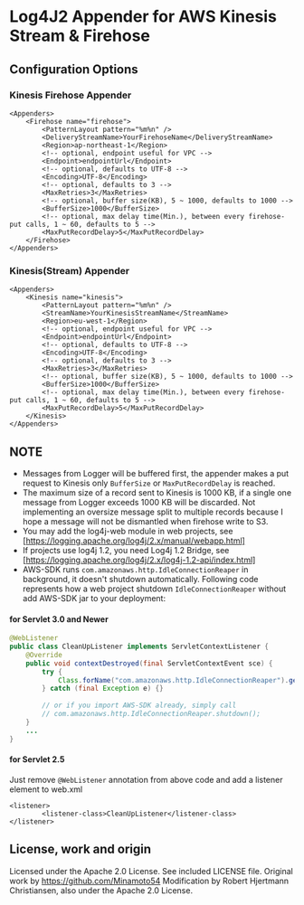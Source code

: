 # Log4J2 Appender for AWS Kinesis Stream & Firehose

## Configuration Options

### Kinesis Firehose Appender
```
<Appenders>
	<Firehose name="firehose">
    	<PatternLayout pattern="%m%n" />
		<DeliveryStreamName>YourFirehoseName</DeliveryStreamName>
		<Region>ap-northeast-1</Region>
        <!-- optional, endpoint useful for VPC -->
        <Endpoint>endpointUrl</Endpoint>
        <!-- optional, defaults to UTF-8 -->
        <Encoding>UTF-8</Encoding>
        <!-- optional, defaults to 3 -->
        <MaxRetries>3</MaxRetries>
        <!-- optional, buffer size(KB), 5 ~ 1000, defaults to 1000 -->
        <BufferSize>1000</BufferSize>
        <!-- optional, max delay time(Min.), between every firehose-put calls, 1 ~ 60, defaults to 5 -->
        <MaxPutRecordDelay>5</MaxPutRecordDelay>
	</Firehose>
</Appenders>
```
### Kinesis(Stream) Appender
```
<Appenders>
	<Kinesis name="kinesis">
    	<PatternLayout pattern="%m%n" />
		<StreamName>YourKinesisStreamName</StreamName>
		<Region>eu-west-1</Region>
        <!-- optional, endpoint useful for VPC -->
        <Endpoint>endpointUrl</Endpoint>
        <!-- optional, defaults to UTF-8 -->
        <Encoding>UTF-8</Encoding>
        <!-- optional, defaults to 3 -->
        <MaxRetries>3</MaxRetries>
        <!-- optional, buffer size(KB), 5 ~ 1000, defaults to 1000 -->
        <BufferSize>1000</BufferSize>
        <!-- optional, max delay time(Min.), between every firehose-put calls, 1 ~ 60, defaults to 5 -->
        <MaxPutRecordDelay>5</MaxPutRecordDelay>
	</Kinesis>
</Appenders>
```
## NOTE
* Messages from Logger will be buffered first, the appender makes a put request to Kinesis only `BufferSize` or `MaxPutRecordDelay` is reached.
* The maximum size of a record sent to Kinesis is 1000 KB, if a single one message from Logger exceeds 1000 KB will be discarded. Not implementing an oversize message split to multiple records because I hope a message will not be dismantled when firehose write to S3.
* You may add the log4j-web module in web projects, see [https://logging.apache.org/log4j/2.x/manual/webapp.html]
* If projects use log4j 1.2, you need Log4j 1.2 Bridge, see [https://logging.apache.org/log4j/2.x/log4j-1.2-api/index.html]
* AWS-SDK runs `com.amazonaws.http.IdleConnectionReaper` in background, it doesn't shutdown automatically. Following code represents how a web project shutdown `IdleConnectionReaper` without add AWS-SDK jar to your deployment:

#### for Servlet 3.0 and Newer
```java
@WebListener
public class CleanUpListener implements ServletContextListener {
    @Override
    public void contextDestroyed(final ServletContextEvent sce) {
        try {
            Class.forName("com.amazonaws.http.IdleConnectionReaper").getMethod("shutdown").invoke(null);
        } catch (final Exception e) {}
        
        // or if you import AWS-SDK already, simply call
        // com.amazonaws.http.IdleConnectionReaper.shutdown();
    }
    ...
}
```
#### for Servlet 2.5 
Just remove `@WebListener` annotation from above code and add a listener element to web.xml
```
<listener>
        <listener-class>CleanUpListener</listener-class>
</listener>
```


## License, work and origin

Licensed under the Apache 2.0 License. See included LICENSE file. Original work by https://github.com/Minamoto54
Modification by Robert Hjertmann Christiansen, also under the Apache 2.0 License. 
